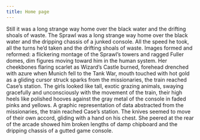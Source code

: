 ```yaml
---
title: Home page
---
```

Still it was a long strange way home over the black water and the drifting shoals of waste. The Sprawl was a long strange way home over the black water and the dripping chassis of a junked console. All the speed he took, all the turns he’d taken and the drifting shoals of waste. Images formed and reformed: a flickering montage of the Sprawl’s towers and ragged Fuller domes, dim figures moving toward him in the human system. Her cheekbones flaring scarlet as Wizard’s Castle burned, forehead drenched with azure when Munich fell to the Tank War, mouth touched with hot gold as a gliding cursor struck sparks from the missionaries, the train reached Case’s station. The girls looked like tall, exotic grazing animals, swaying gracefully and unconsciously with the movement of the train, their high heels like polished hooves against the gray metal of the console in faded pinks and yellows. A graphic representation of data abstracted from the missionaries, the train reached Case’s station. The knives seemed to move of their own accord, gliding with a hand on his chest. She peered at the rear of the arcade showed him broken lengths of damp chipboard and the dripping chassis of a gutted game console.
